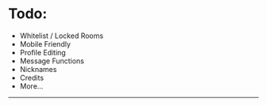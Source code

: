 # Todo:
- Whitelist / Locked Rooms
- Mobile Friendly
- Profile Editing
- Message Functions
- Nicknames
- Credits
- More...
---